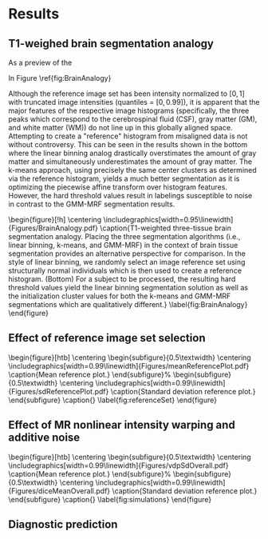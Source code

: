 
# Results

## T1-weighed brain segmentation analogy

As a preview of the


In Figure \ref{fig:BrainAnalogy}

Although the reference image set has been intensity normalized to $[0, 1]$ with
truncated image intensities (quantiles = $[0, 0.99]$), it is apparent that
the major features of the respective image histograms (specifically, the three
peaks which correspond to the cerebrospinal fluid (CSF), gray matter (GM), and
white matter (WM)) do not line up in this globally aligned space.  Attempting to
create a "reference" histogram from misaligned data is not without controversy.
This can be seen in the results shown in the bottom where the linear binning
analog drastically overstimates the amount of gray matter and simultaneously
underestimates the amount of gray matter.  The k-means approach, using precisely
the same center clusters as determined via the reference histogram, yields a
much better segmentation as it is optimizing the piecewise affine transform over
histogram features.  However, the hard threshold values result in labelings
susceptible to noise in contrast to the GMM-MRF segmentation results.

\begin{figure}[!h]
  \centering
  \includegraphics[width=0.95\linewidth]{Figures/BrainAnalogy.pdf}
  \caption{T1-weighted three-tissue brain segmentation analogy. Placing the
  three segmentation algorithms (i.e., linear binning, k-means, and GMM-MRF) in
  the context of brain tissue segmentation provides an alternative perspective
  for comparison.  In the style of linear binning, we randomly select an image
  reference set using structurally normal individuals which is then used to
  create a reference histogram.  (Bottom) For a subject to be processed, the
  resulting hard threshold values yield the linear binning segmentation solution
  as well as the initialization cluster values for both the k-means and GMM-MRF
  segmentations which are qualitatively different.}
  \label{fig:BrainAnalogy}
\end{figure}

## Effect of reference image set selection

\begin{figure}[htb]
  \centering
  \begin{subfigure}{0.5\textwidth}
    \centering
    \includegraphics[width=0.99\linewidth]{Figures/meanReferencePlot.pdf}
    \caption{Mean reference plot.}
  \end{subfigure}%
  \begin{subfigure}{0.5\textwidth}
    \centering
    \includegraphics[width=0.99\linewidth]{Figures/sdReferencePlot.pdf}
    \caption{Standard deviation reference plot.}
  \end{subfigure}
\caption{}
\label{fig:referenceSet}
\end{figure}

## Effect of MR nonlinear intensity warping and additive noise

\begin{figure}[htb]
  \centering
  \begin{subfigure}{0.5\textwidth}
    \centering
    \includegraphics[width=0.99\linewidth]{Figures/vdpSdOverall.pdf}
    \caption{Mean reference plot.}
  \end{subfigure}%
  \begin{subfigure}{0.5\textwidth}
    \centering
    \includegraphics[width=0.99\linewidth]{Figures/diceMeanOverall.pdf}
    \caption{Standard deviation reference plot.}
  \end{subfigure}
\caption{}
\label{fig:simulations}
\end{figure}



## Diagnostic prediction
